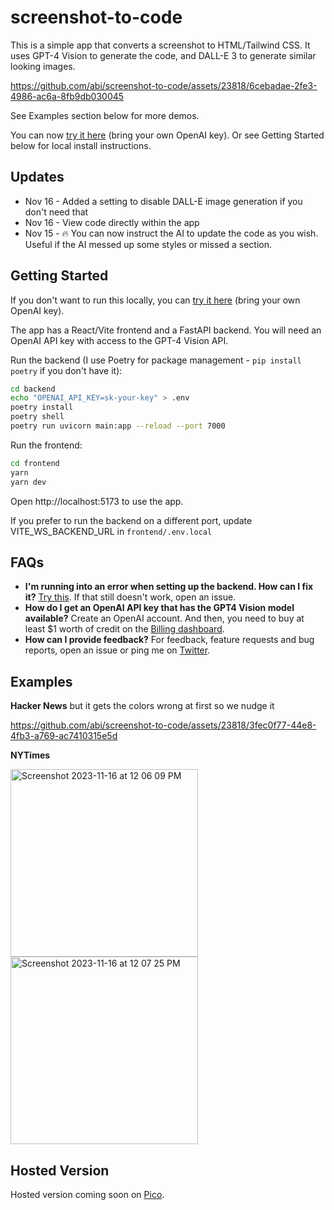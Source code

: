 # screenshot-to-code

This is a simple app that converts a screenshot to HTML/Tailwind CSS. It uses GPT-4 Vision to generate the code, and DALL-E 3 to generate similar looking images.

https://github.com/abi/screenshot-to-code/assets/23818/6cebadae-2fe3-4986-ac6a-8fb9db030045

See Examples section below for more demos.

You can now [try it here](https://picoapps.xyz/free-tools/screenshot-to-code) (bring your own OpenAI key). Or see Getting Started below for local install instructions.

## Updates

* Nov 16 - Added a setting to disable DALL-E image generation if you don't need that
* Nov 16 - View code directly within the app
* Nov 15 - 🔥 You can now instruct the AI to update the code as you wish. Useful if the AI messed up some styles or missed a section.


## Getting Started

If you don't want to run this locally, you can [try it here](https://picoapps.xyz/free-tools/screenshot-to-code) (bring your own OpenAI key).

The app has a React/Vite frontend and a FastAPI backend. You will need an OpenAI API key with access to the GPT-4 Vision API.

Run the backend (I use Poetry for package management - `pip install poetry` if you don't have it):

```bash
cd backend
echo "OPENAI_API_KEY=sk-your-key" > .env
poetry install
poetry shell
poetry run uvicorn main:app --reload --port 7000
```

Run the frontend:

```bash
cd frontend
yarn
yarn dev
```

Open http://localhost:5173 to use the app.

If you prefer to run the backend on a different port, update VITE_WS_BACKEND_URL in `frontend/.env.local`

## FAQs

* **I'm running into an error when setting up the backend. How can I fix it?** [Try this](https://github.com/abi/screenshot-to-code/issues/3#issuecomment-1814777959). If that still doesn't work, open an issue.
* **How do I get an OpenAI API key that has the GPT4 Vision model available?** Create an OpenAI account. And then, you need to buy at least $1 worth of credit on the [Billing dashboard](https://platform.openai.com/account/billing/overview).
* **How can I provide feedback?** For feedback, feature requests and bug reports, open an issue or ping me on [Twitter](https://twitter.com/_abi_). 

## Examples

**Hacker News** but it gets the colors wrong at first so we nudge it

https://github.com/abi/screenshot-to-code/assets/23818/3fec0f77-44e8-4fb3-a769-ac7410315e5d

**NYTimes**

<img width="300" alt="Screenshot 2023-11-16 at 12 06 09 PM" src="https://github.com/abi/screenshot-to-code/assets/23818/01b062c2-f39a-46dd-84ca-bec6c986463a">
<img width="300" alt="Screenshot 2023-11-16 at 12 07 25 PM" src="https://github.com/abi/screenshot-to-code/assets/23818/e1f662b6-68f7-4578-a64d-ea4be52e31f5">



## Hosted Version

Hosted version coming soon on [Pico](https://picoapps.xyz?ref=github).
